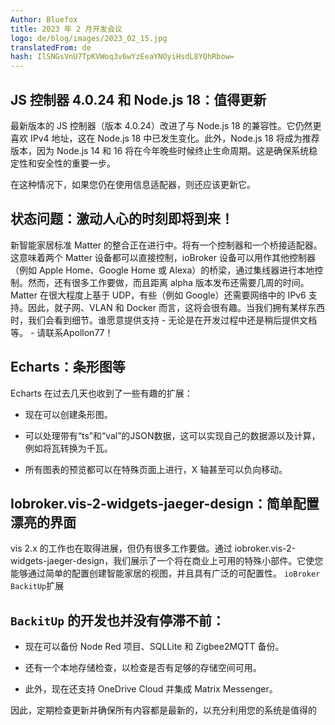 ```yaml
---
Author: Bluefox
title: 2023 年 2 月开发会议
logo: de/blog/images/2023_02_15.jpg
translatedFrom: de
hash: IlSNGsVnU7TpKVWoq3v6wYzEeaYNOyiHsdL8YQhRbow=
---
```

## JS 控制器 4.0.24 和 Node.js 18：值得更新
<!-- SOURCE: 909729 ## JS-Controller 4.0.24 und Node.js 18: Ein Update lohnt sich -->
最新版本的 JS 控制器（版本 4.0.24）改进了与 Node.js 18 的兼容性。它仍然更喜欢 IPv4 地址，这在 Node.js 18 中已发生变化。此外，Node.js 18 将成为推荐版本，因为 Node.js 14 和 16 将在今年晚些时候终止生命周期。这是确保系统稳定性和安全性的重要一步。
<!-- SOURCE: 584823 Die neueste Version des JS-Controllers, Version 4.0.24, verbessert die Kompatibilität mit Node.js 18. Sie bevorzugt weiterhin IPv4-Adressen, was in Node.js 18 geändert wurde. Darüber hinaus wird Node.js 18 zur empfohlenen Version, da Node.js 14 und 16 im Laufe dieses Jahres ihr End of Life erreichen werden. Dies ist ein wichtiger Schritt, um die Stabilität und Sicherheit Ihres Systems sicherzustellen. -->

在这种情况下，如果您仍在使用信息适配器，则还应该更新它。
<!-- SOURCE: 552912 In diesem Zusammenhang sollten Sie auch den Info-Adapter aktualisieren, falls Sie diesen noch nutzen. -->

## 状态问题：激动人心的时刻即将到来！
<!-- SOURCE: 391572 ## Status Matter: Spannende Zeiten kommen auf uns zu! -->
新智能家居标准 Matter 的整合正在进行中。将有一个控制器和一个桥接适配器。这意味着两个 Matter 设备都可以直接控制，ioBroker 设备可以用作其他控制器（例如 Apple Home、Google Home 或 Alexa）的桥梁，通过集线器进行本地控制。然而，还有很多工作要做，而且距离 alpha 版本发布还需要几周的时间。 Matter 在很大程度上基于 UDP，有些（例如 Google）还需要网络中的 IPv6 支持。因此，就子网、VLAN 和 Docker 而言，这将会很有趣。当我们拥有某样东西时，我们会看到细节。谁愿意提供支持 - 无论是在开发过程中还是稍后提供文档等。 - 请联系Apollon77！
<!-- SOURCE: 214409 Die Integration des neuen Smart-Home-Standards Matter schreitet voran. Es wird sowohl einen Controller- als auch einen Bridge-Adapter geben. Damit können sowohl Matter-Geräte direkt gesteuert werden als auch ioBroker-Geräte als Bridge für andere Controller wie Apple Home, Google Home oder Alexa zur lokalen Steuerung über einen Hub genutzt werden. Es gibt jedoch noch viele Baustellen, und es wird noch einige Wochen dauern, bis eine Alpha-Version verfügbar ist. Matter basiert sehr stark auf UDP und teilweise (z.B. bei Google) wird auch IPv6-Support im Netzwerk vorausgesetzt. Es wird also interessant sein, was Subnetze, VLANs und Docker angeht. Details sehen wir dann, wenn wir etwas haben. Wer unterstützen möchte - sei es in der Entwicklung oder auch später bei Dokumentation u.ä. - bitte bei Apollon77 melden! -->

## Echarts：条形图等
<!-- SOURCE: 202863 ## Echarts: Balkendiagramme und mehr -->
Echarts 在过去几天也收到了一些有趣的扩展：
<!-- SOURCE: 476449 Auch Echarts hat in den letzten Tagen einige interessante Erweiterungen erhalten: -->

- 现在可以创建条形图。
<!-- SOURCE: 625848 - Es können jetzt Balkendiagramme erstellt werden. -->
- 可以处理带有“ts”和“val”的JSON数据，这可以实现自己的数据源以及计算，例如将瓦转换为千瓦。
<!-- SOURCE: 793104 - JSON-Daten mit "ts" und "val" können verarbeitet werden, was eigene Datenquellen und auch Berechnungen wie z.B. Watt in Kilowatt umrechnen ermöglicht. -->
- 所有图表的预览都可以在特殊页面上进行，X 轴甚至可以负向移动。
<!-- SOURCE: 145190 - Eine Vorschau für alle Diagramme ist auf einer speziellen Seite verfügbar, und die X-Achse kann sogar negativ verschoben werden. -->

## Iobroker.vis-2-widgets-jaeger-design：简单配置漂亮的界面
<!-- SOURCE: 74360 ## Iobroker.vis-2-widgets-jaeger-design: Einfach hübsche Oberflächen konfigurieren -->
vis 2.x 的工作也在取得进展，但仍有很多工作要做。通过 iobroker.vis-2-widgets-jaeger-design，我们展示了一个将在商业上可用的特殊小部件。它使您能够通过简单的配置创建智能家居的视图，并且具有广泛的可配置性。
`ioBroker BackitUp`扩展
<!-- SOURCE: 700450 Auch die Arbeit an vis 2.x geht voran, aber es ist noch viel zu tun. Mit iobroker.vis-2-widgets-jaeger-design stellen wir ein spezielles Widget vor, welches kommerziell erhältlich sein wird. Es ermöglicht Ihnen, mit einfacher Konfiguration Ansichten für das Smart-Home zu erstellen und ist umfangreich konfigurierbar.
§§SSSSS_0§§ Erweiterungen -->

## `BackitUp` 的开发也并没有停滞不前：
<!-- SOURCE: 135814 ## Auch die §§SSSSS_0§§-Entwicklung steht nicht still: -->
- 现在可以备份 Node Red 项目、SQLLite 和 Zigbee2MQTT 备份。
<!-- SOURCE: 208290 - Es können jetzt Node-Red-Projekte, SQLLite- und Zigbee2MQTT-Backups gesichert werden. -->
- 还有一个本地存储检查，以检查是否有足够的存储空间可用。
<!-- SOURCE: 597961 - Es gibt auch einen Local-Storage-Check, um zu überprüfen, ob genügend Speicherplatz verfügbar ist. -->
- 此外，现在还支持 OneDrive Cloud 并集成 Matrix Messenger。
<!-- SOURCE: 948083 - Darüber hinaus gibt es jetzt Unterstützung für OneDrive Cloud und eine Integration für den Matrix Messenger. -->

因此，定期检查更新并确保所有内容都是最新的，以充分利用您的系统是值得的
<!-- SOURCE: 289413 Es lohnt sich also, regelmäßig nach Updates zu suchen und sicherzustellen, dass alles auf dem neuesten Stand ist, um das Beste aus Ihrem System heraus -->